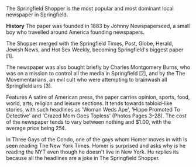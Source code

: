 The Springfield Shopper is the most popular and most dominant local newspaper in Springfield.

**History**
The paper was founded in 1883 by Johnny Newspaperseed, a small boy who travelled around America founding newspapers.

The Shopper merged with the Springfield Times, Post, Globe, Herald, Jewish News, and Hot Sex Weekly, becoming Springfield's biggest paper [1].

The newspaper was also bought briefly by Charles Montgomery Burns, who was on a mission to control all the media in Springfield [2], and by the The Movementarians, an evil cult who were attempting to brainwash all Springfieldians [3].

Features
A satire of American press, the paper carries opinion, sports, food, world, arts, religion and leisure sections. It tends towards tabloid-like stories, with such headlines as 'Woman Weds Ape', 'Hippo Promoted To Detective' and 'Crazed Mom Goes Topless' (Photos Pages 3–28). The cost of the newspaper tends to vary between nothing and $1.00, with the average price being 25¢.

In Three Gays of the Condo, one of the gays whom Homer moves in with is seen reading The New York Times. Homer is surprised and asks why is he reading the NYT even though he doesn't live in New York. He replies its because all the headlines are a joke in The Springfield Shopper.

